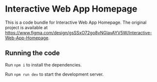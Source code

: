 
  # Interactive Web App Homepage

  This is a code bundle for Interactive Web App Homepage. The original project is available at https://www.figma.com/design/gsSSxO72go8vNGlavAYV5W/Interactive-Web-App-Homepage.

  ## Running the code

  Run `npm i` to install the dependencies.

  Run `npm run dev` to start the development server.
  